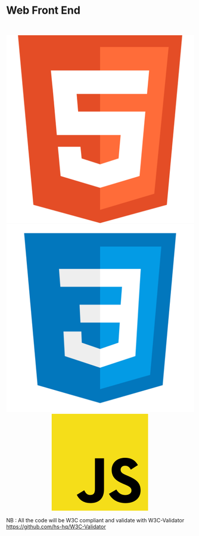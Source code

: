 # Web Front End 

$~$

<p align="center">
<img src="https://github.com/Bomays/holbertonschool-higher_level_programming/blob/c7834704b8a7f275f0e584806d938d1ac488ec7b/holbertonschool-web_front_end/HTML5.png" alt="HTML5"/>
<img src="https://github.com/Bomays/holbertonschool-higher_level_programming/blob/05a7c29e538d625d9eca9b52975f54addee77a70/holbertonschool-web_front_end/images/CSS3.png" alt="HTML5"/>
<img src="https://github.com/Bomays/holbertonschool-higher_level_programming/blob/05a7c29e538d625d9eca9b52975f54addee77a70/holbertonschool-web_front_end/images/JS.png" alt="HTML5"/>
</p>


NB : All the code will be W3C compliant and validate with W3C-Validator
<a>https://github.com/hs-hq/W3C-Validator<a>
